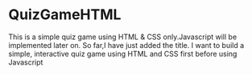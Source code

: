 # QuizGameHTML
This is a simple quiz game using HTML & CSS only.Javascript will be implemented later on.
So far,I have just added the title. I want to build a simple, interactive quiz game using HTML and CSS first before using Javascript

